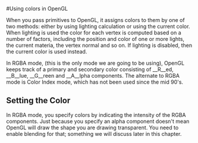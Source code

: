 #Using colors in OpenGL

When you pass primitives to OpenGL, it assigns colors to them by one of two methods: either by using lighting calculation or using the current color. When lighting is used the color for each vertex is computed based on a number of factors, including the position and color of one or more lights, the current materia, the vertex normal and so on. If lighting is disabled, then the current color is used instead. 

In RGBA mode, (this is the only mode we are going to be using), OpenGL keeps track of a primary and secondary color consisting of __R__ed, __B__lue, __G__reen and __A__lpha components. The alternate to RGBA mode is Color Index mode, which has not been used since the mid 90's.

## Setting the Color
In RGBA mode, you specify colors by indicating the intensity of the RGBA components. Just because you specify an alpha component doesn't mean OpenGL will draw the shape you are drawing transparent. You need to enable blending for that; something we will discuss later in this chapter.